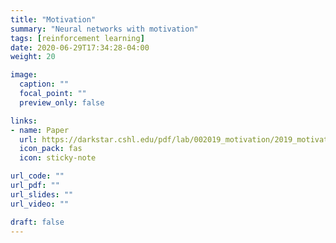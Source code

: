 ```yaml
---
title: "Motivation"
summary: "Neural networks with motivation"
tags: [reinforcement learning]
date: 2020-06-29T17:34:28-04:00
weight: 20

image:
  caption: ""
  focal_point: ""
  preview_only: false

links:
- name: Paper
  url: https://darkstar.cshl.edu/pdf/lab/002019_motivation/2019_motivation.pdf
  icon_pack: fas
  icon: sticky-note

url_code: ""
url_pdf: ""
url_slides: ""
url_video: ""

draft: false
---
```

